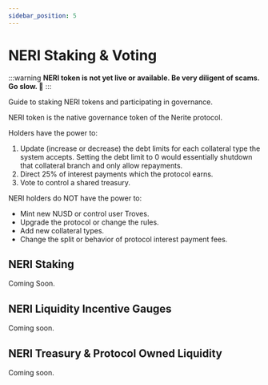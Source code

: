 ```yaml
---
sidebar_position: 5
---
```


# NERI Staking & Voting

:::warning
**NERI token is not yet live or available. Be very diligent of scams. Go slow. 🐌** 
:::

Guide to staking NERI tokens and participating in governance.

NERI token is the native governance token of the Nerite protocol. 

Holders have the power to:
1. Update (increase or decrease) the debt limits for each collateral type the system accepts. Setting the debt limit to 0 would essentially shutdown that collateral branch and only allow repayments.
2. Direct 25% of interest payments which the protocol earns.
3. Vote to control a shared treasury.


NERI holders do NOT have the power to:
- Mint new NUSD or control user Troves.
- Upgrade the protocol or change the rules.
- Add new collateral types.
- Change the split or behavior of protocol interest payment fees.

## NERI Staking
Coming Soon.

## NERI Liquidity Incentive Gauges
Coming soon.

## NERI Treasury & Protocol Owned Liquidity
Coming soon.
